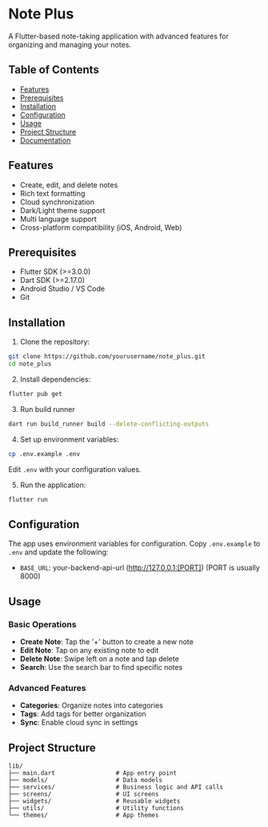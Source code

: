 # Note Plus

A Flutter-based note-taking application with advanced features for organizing and managing your notes.

## Table of Contents

- [Features](#features)
- [Prerequisites](#prerequisites)
- [Installation](#installation)
- [Configuration](#configuration)
- [Usage](#usage)
- [Project Structure](#project-structure)
- [Documentation](#documentation)

## Features

- Create, edit, and delete notes
- Rich text formatting
- Cloud synchronization
- Dark/Light theme support
- Multi language support
- Cross-platform compatibility (iOS, Android, Web)

## Prerequisites

- Flutter SDK (>=3.0.0)
- Dart SDK (>=2.17.0)
- Android Studio / VS Code
- Git

## Installation

1. Clone the repository:
```bash
git clone https://github.com/yourusername/note_plus.git
cd note_plus
```

2. Install dependencies:
```bash
flutter pub get
```

3. Run build runner
```bash
dart run build_runner build --delete-conflicting-outputs
```

4. Set up environment variables:
```bash
cp .env.example .env
```
Edit `.env` with your configuration values.


5. Run the application:
```bash
flutter run
```

## Configuration

The app uses environment variables for configuration. Copy `.env.example` to `.env` and update the following:

- `BASE_URL`: your-backend-api-url (http://127.0.0.1:[PORT]) (PORT is usually 8000)

## Usage

### Basic Operations

- **Create Note**: Tap the '+' button to create a new note
- **Edit Note**: Tap on any existing note to edit
- **Delete Note**: Swipe left on a note and tap delete
- **Search**: Use the search bar to find specific notes

### Advanced Features

- **Categories**: Organize notes into categories
- **Tags**: Add tags for better organization
- **Sync**: Enable cloud sync in settings

## Project Structure

```
lib/
├── main.dart                 # App entry point
├── models/                   # Data models
├── services/                 # Business logic and API calls
├── screens/                  # UI screens
├── widgets/                  # Reusable widgets
├── utils/                    # Utility functions
└── themes/                   # App themes
```

